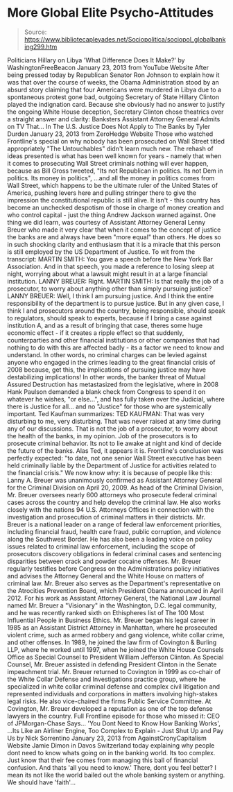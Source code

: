 # More Global Elite Psycho-Attitudes

> Source: https://www.bibliotecapleyades.net/Sociopolitica/sociopol_globalbanking299.htm

Politicians
Hillary on Libya
'What Difference Does It Make?'
by
WashingtonFreeBeacon
January 23, 2013
from
YouTube Website
After being pressed today by Republican Senator Ron Johnson to explain how
it was that over the course of weeks, the
Obama Administration stood by an
absurd story claiming that four Americans were murdered in Libya due to a
spontaneous protest gone bad, outgoing Secretary of State
Hillary Clinton
played the indignation card.
Because she obviously had no answer to justify the ongoing White House
deception, Secretary Clinton chose theatrics over a straight answer and
clarity:
Banksters
Assistant Attorney General Admits on TV That...
In The U.S. Justice Does Not
Apply to The Banks
by Tyler Durden
January 23, 2013
from
ZeroHedge Website
Those who watched Frontline's special on why nobody has been prosecuted on
Wall Street titled appropriately "The Untouchables" didn't learn much new.
The rehash of ideas presented is what has been
well known for years - namely that when it comes to prosecuting Wall Street
criminals nothing will
ever happen, because as
Bill Gross
tweeted,
"Its not
Republican in politics. Its not Dem in politics. Its money in politics",
...and
all the money in politics comes from Wall Street, which happens to be the
ultimate ruler of the United States of America, pushing levers here and
pulling stringer there to give the impression the constitutional republic is
still alive.
It isn't - this country has become an unchecked
despotism of those in charge of money creation and who control capital -
just the thing Andrew Jackson warned against.
One thing we did learn, was courtesy of
Assistant Attorney General Lenny Breuer who made it very clear that when it
comes to the concept of justice the banks are and always have been "more
equal" than others.
He does so in such shocking clarity and
enthusiasm that it is a miracle that this person is still employed by the US
Department of Justice.
To wit from the
transcript:
MARTIN SMITH:
You gave a speech before the New York Bar Association. And in that
speech, you made a reference to losing sleep at night, worrying about
what a lawsuit might result in at a large financial institution.
LANNY BREUER:
Right.
MARTIN SMITH:
Is that really the job of a prosecutor, to worry about anything other
than simply pursuing justice?
LANNY BREUER:
Well, I think I am pursuing justice. And I think the entire
responsibility of the department is to pursue justice.
But in any given case, I think I and
prosecutors around the country, being responsible, should speak to
regulators, should speak to experts, because if I bring a case against
institution A, and as a result of bringing that case, theres some huge
economic effect - if it creates a ripple effect so that suddenly,
counterparties and other financial institutions or other companies that
had nothing to do with this are affected badly - its a factor we need
to know and understand.
In other words, no criminal charges can be
levied against anyone who engaged in the crimes leading to the great
financial crisis of 2008 because, get this,
the implications of pursuing justice may
have destabilizing implications!
In other words, the banker threat of
Mutual Assured Destruction has metastasized from the legislative, where in
2008 Hank Paulson demanded a blank check from Congress to spend it on
whatever he wishes, "or
else...", and has fully taken over the Judicial, where there
is Justice for all...
and no "Justice" for those who are systemically important.
Ted Kaufman summarizes:
TED KAUFMAN: That was very disturbing
to me, very disturbing. That was never raised at any time during any of
our discussions.
That is not the job of a prosecutor, to worry about the health of the
banks, in my opinion. Job of the prosecutors is to prosecute criminal
behavior. Its not to lie awake at night and kind of decide the future
of the banks.
Alas Ted, it appears it is.
Frontline's conclusion was perfectly expected:
"to date,
not one senior Wall Street executive has been held criminally liable by
the Department of Justice for activities related to the financial crisis."
We now know why: it is because of
people like this:
Lanny A. Breuer was unanimously confirmed as
Assistant Attorney General for the Criminal Division on April 20, 2009.
As head of the Criminal Division, Mr. Breuer oversees nearly 600
attorneys who prosecute federal criminal cases across the country and
help develop the criminal law. He also works closely with the nations
94 U.S. Attorneys Offices in connection with the investigation and
prosecution of criminal matters in their districts.
Mr. Breuer is a national leader on a range
of federal law enforcement priorities, including financial fraud, health
care fraud, public corruption, and violence along the Southwest Border.
He has also been a leading voice on policy issues related to criminal
law enforcement, including the scope of prosecutors discovery
obligations in federal criminal cases and sentencing disparities between
crack and powder cocaine offenses.
Mr. Breuer regularly testifies before
Congress on the Administrations policy initiatives and advises the
Attorney General and the White House on matters of criminal law. Mr.
Breuer also serves as the Department's representative on the Atrocities
Prevention Board, which President Obama announced in April 2012.
For his work as Assistant Attorney General,
the National Law Journal named Mr. Breuer a "Visionary" in the
Washington, D.C. legal community, and he was recently ranked sixth on
Ethispheres list of The 100 Most Influential People in Business Ethics.
Mr. Breuer began his legal career in 1985 as
an Assistant District Attorney in Manhattan, where he prosecuted violent
crime, such as armed robbery and gang violence,
white collar crime, and other
offenses.
In 1989, he joined the law firm of Covington
& Burling LLP, where he worked until 1997, when he joined the White
House Counsels Office as Special Counsel to President William Jefferson
Clinton. As Special Counsel, Mr. Breuer assisted in defending President
Clinton in the Senate impeachment trial.
Mr. Breuer returned to Covington in
1999 as co-chair of the White Collar
Defense and Investigations practice group, where he
specialized in white collar criminal
defense and complex civil litigation and represented individuals and
corporations in matters involving high-stakes legal risks. He
also vice-chaired the firms Public Service Committee.
At Covington,
Mr. Breuer developed a
reputation as one of the top defense lawyers in the country.
Full Frontline episode for those who missed it:
CEO of JPMorgan-Chase Says...
'You Dont Need to Know How Banking Works',
...Its Like an Airliner Engine, Too Complex to Explain - Just Shut Up and Pay Us
by Nick Sorrentino
January 23, 2013
from
AgainstCronyCapitalism Website
Jamie Dimon in Davos Switzerland today explaining why people dont
need to know whats going on in the banking world. Its too complex. Just
know that their fee comes from managing this ball of financial confusion.
And thats 'all you need to know.'
There, dont you feel better?
I mean its not like the world bailed out the
whole banking system or anything.
We should have 'faith'...
